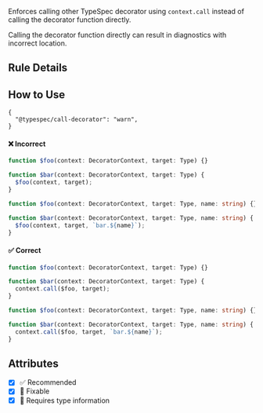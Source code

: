 Enforces calling other TypeSpec decorator using `context.call` instead of calling the decorator function directly.

Calling the decorator function directly can result in diagnostics with incorrect location.

## Rule Details

## How to Use

```jsonc
{
  "@typespec/call-decorator": "warn",
}
```

<!--tabs-->

#### ❌ Incorrect

```ts
function $foo(context: DecoratorContext, target: Type) {}

function $bar(context: DecoratorContext, target: Type) {
  $foo(context, target);
}
```

```ts
function $foo(context: DecoratorContext, target: Type, name: string) {}

function $bar(context: DecoratorContext, target: Type, name: string) {
  $foo(context, target, `bar.${name}`);
}
```

#### ✅ Correct

```ts
function $foo(context: DecoratorContext, target: Type) {}

function $bar(context: DecoratorContext, target: Type) {
  context.call($foo, target);
}
```

```ts
function $foo(context: DecoratorContext, target: Type, name: string) {}

function $bar(context: DecoratorContext, target: Type, name: string) {
  context.call($foo, target, `bar.${name}`);
}
```

## Attributes

- [x] ✅ Recommended
- [x] 🔧 Fixable
- [x] 💭 Requires type information
